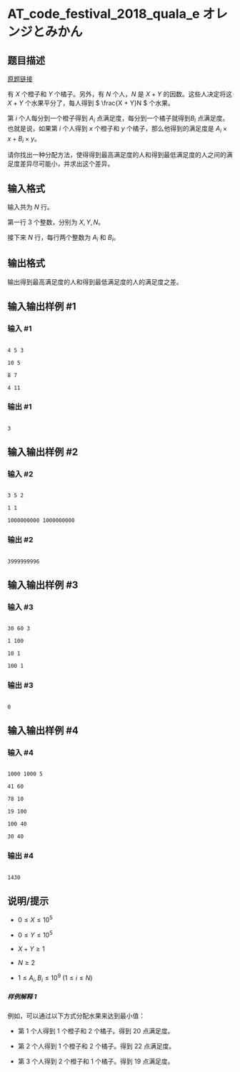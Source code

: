 # AT_code_festival_2018_quala_e オレンジとみかん

## 题目描述

[原题链接](https://atcoder.jp/contests/code-festival-2018-quala/tasks/code_festival_2018_quala_e)

有 $X$ 个橙子和 $Y$ 个橘子。另外，有 $N$ 个人，$N$ 是 $X + Y$ 的因数。这些人决定将这 $X + Y$ 个水果平分了，每人得到 $ \frac{X + Y}N $ 个水果。

第 $i$ 个人每分到一个橙子得到 $A_i$ 点满足度，每分到一个橘子就得到$B_i$ 点满足度。也就是说，如果第 $i$ 个人得到 $x$ 个橙子和 $y$ 个橘子，那么他得到的满足度是 $A_i \times x + B_i \times y$。

请你找出一种分配方法，使得得到最高满足度的人和得到最低满足度的人之间的满足度差异尽可能小，并求出这个差异。

## 输入格式

输入共为 $N$ 行。

第一行 $3$ 个整数，分别为 $X,Y,N$。

接下来 $N$ 行，每行两个整数为 $A_i$ 和 $B_i$。

## 输出格式

输出得到最高满足度的人和得到最低满足度的人的满足度之差。

## 输入输出样例 #1

### 输入 #1

```
4 5 3
10 5
8 7
4 11
```

### 输出 #1

```
3
```

## 输入输出样例 #2

### 输入 #2

```
3 5 2
1 1
1000000000 1000000000
```

### 输出 #2

```
3999999996
```

## 输入输出样例 #3

### 输入 #3

```
30 60 3
1 100
10 1
100 1
```

### 输出 #3

```
0
```

## 输入输出样例 #4

### 输入 #4

```
1000 1000 5
41 60
78 10
19 100
100 40
30 40
```

### 输出 #4

```
1430
```

## 说明/提示

* $0 \leq X \leq 10^5$
* $0 \leq Y \leq 10^5$
* $X + Y \geq 1$
* $N \geq 2$
* $1 \leq A_i, B_i \leq 10^9$ ($1 \leq i \leq N$)

##### 样例解释 1

例如，可以通过以下方式分配水果来达到最小值：

* 第 $1$ 个人得到 $1$ 个橙子和 $2$ 个橘子。得到 $20$ 点满足度。
* 第 $2$ 个人得到 $1$ 个橙子和 $2$ 个橘子。得到 $22$ 点满足度。
* 第 $3$ 个人得到 $2$ 个橙子和 $1$ 个橘子。得到 $19$ 点满足度。